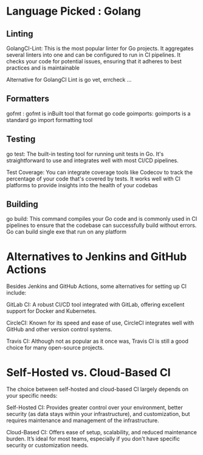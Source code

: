 # Language Picked : Golang

## Linting

GolangCI-Lint: This is the most popular linter for Go projects. It aggregates several linters into one and can be configured to run in CI pipelines. It checks your code for potential issues, ensuring that it adheres to best practices and is maintainable​

Alternative for GolangCI Lint is go vet, errcheck ...

## Formatters

gofmt : gofmt is inBuilt tool that format go code
goimports: goimports is a standard go import formatting tool

## Testing

go test: The built-in testing tool for running unit tests in Go. It's straightforward to use and integrates well with most CI/CD pipelines.

Test Coverage: You can integrate coverage tools like Codecov to track the percentage of your code that's covered by tests. It works well with CI platforms to provide insights into the health of your codebas

## Building

go build: This command compiles your Go code and is commonly used in CI pipelines to ensure that the codebase can successfully build without errors. Go can build single exe that run on any platform

# Alternatives to Jenkins and GitHub Actions

Besides Jenkins and GitHub Actions, some alternatives for setting up CI include:

GitLab CI: A robust CI/CD tool integrated with GitLab, offering excellent support for Docker and Kubernetes.

CircleCI: Known for its speed and ease of use, CircleCI integrates well with GitHub and other version control systems.

Travis CI: Although not as popular as it once was, Travis CI is still a good choice for many open-source projects.

# Self-Hosted vs. Cloud-Based CI

The choice between self-hosted and cloud-based CI largely depends on your specific needs:

Self-Hosted CI: Provides greater control over your environment, better security (as data stays within your infrastructure), and customization, but requires maintenance and management of the infrastructure.

Cloud-Based CI: Offers ease of setup, scalability, and reduced maintenance burden. It’s ideal for most teams, especially if you don't have specific security or customization needs.
